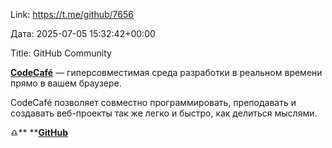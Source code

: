Link: https://t.me/github/7656

Дата: 2025-07-05 15:32:42+00:00

Title: GitHub Community

[**CodeCafé**](https://github.com/mrktsm/codecafe) — гиперсовместимая среда разработки в реальном времени прямо в вашем браузере. 

CodeCafé позволяет совместно программировать, преподавать и
создавать веб-проекты так же легко и быстро, как делиться
мыслями.

♎️** **[**GitHub**](https://t.me/+3xphzXTayGE1NDVi)

